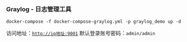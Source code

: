 ### Graylog - 日志管理工具

```shell
docker-compose -f docker-compose-graylog.yml -p graylog_demo up -d
```

访问地址：[`http://ip地址:9001`](http://www.xxx.com:9001)
默认登录账号密码：`admin/admin`